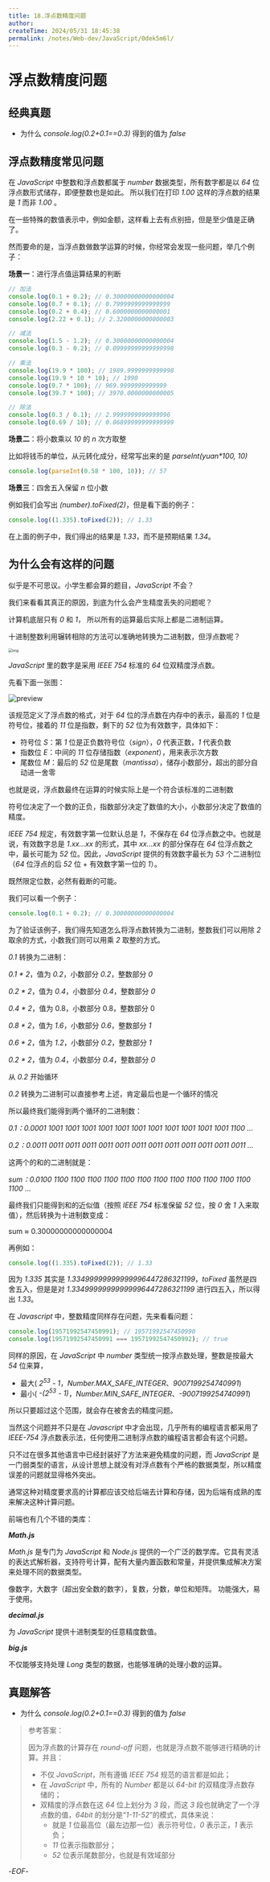 ```yaml
---
title: 18.浮点数精度问题
author:
createTime: 2024/05/31 18:45:38
permalink: /notes/Web-dev/JavaScript/0dek5m6l/
---
```

# 浮点数精度问题

## 经典真题

- 为什么 _console.log(0.2+0.1==0.3)_ 得到的值为 _false_

## 浮点数精度常见问题

在 _JavaScript_ 中整数和浮点数都属于 _number_ 数据类型，所有数字都是以 _64_ 位浮点数形式储存，即便整数也是如此。 所以我们在打印 _1.00_ 这样的浮点数的结果是 _1_ 而非 _1.00_ 。

在一些特殊的数值表示中，例如金额，这样看上去有点别扭，但是至少值是正确了。

然而要命的是，当浮点数做数学运算的时候，你经常会发现一些问题，举几个例子：

**场景一**：进行浮点值运算结果的判断

```js
// 加法
console.log(0.1 + 0.2); // 0.30000000000000004
console.log(0.7 + 0.1); // 0.7999999999999999
console.log(0.2 + 0.4); // 0.6000000000000001
console.log(2.22 + 0.1); // 2.3200000000000003

// 减法
console.log(1.5 - 1.2); // 0.30000000000000004
console.log(0.3 - 0.2); // 0.09999999999999998

// 乘法
console.log(19.9 * 100); // 1989.9999999999998
console.log(19.9 * 10 * 10); // 1990
console.log(9.7 * 100); // 969.9999999999999
console.log(39.7 * 100); // 3970.0000000000005

// 除法
console.log(0.3 / 0.1); // 2.9999999999999996
console.log(0.69 / 10); // 0.06899999999999999
```

**场景二**：将小数乘以 _10_ 的 _n_ 次方取整

比如将钱币的单位，从元转化成分，经常写出来的是 _parseInt(yuan\*100, 10)_

```js
console.log(parseInt(0.58 * 100, 10)); // 57
```

**场景三**：四舍五入保留 _n_ 位小数

例如我们会写出 _(number).toFixed(2)_，但是看下面的例子：

```js
console.log((1.335).toFixed(2)); // 1.33
```

在上面的例子中，我们得出的结果是 _1.33_，而不是预期结果 _1.34_。

## 为什么会有这样的问题

似乎是不可思议。小学生都会算的题目，_JavaScript_ 不会？

我们来看看其真正的原因，到底为什么会产生精度丢失的问题呢？

计算机底层只有 _0_ 和 _1_， 所以所有的运算最后实际上都是二进制运算。

十进制整数利用辗转相除的方法可以准确地转换为二进制数，但浮点数呢？

<img src="https://p6-juejin.byteimg.com/tos-cn-i-k3u1fbpfcp/9fc493d0e2e84274b8445d8c5df405ae~tplv-k3u1fbpfcp-watermark.awebp" alt="img" style="zoom:50%;" />

_JavaScript_ 里的数字是采用 _IEEE 754_ 标准的 _64_ 位双精度浮点数。

先看下面一张图：

![preview](https://xiejie-typora.oss-cn-chengdu.aliyuncs.com/2021-09-29-060439.png)

该规范定义了浮点数的格式，对于 _64_ 位的浮点数在内存中的表示，最高的 _1_ 位是符号位，接着的 _11_ 位是指数，剩下的 _52_ 位为有效数字，具体如下：

- 符号位 _S_：第 _1_ 位是正负数符号位（_sign_），_0_ 代表正数，_1_ 代表负数
- 指数位 _E_：中间的 _11_ 位存储指数（_exponent_），用来表示次方数
- 尾数位 _M_：最后的 _52_ 位是尾数（_mantissa_），储存小数部分，超出的部分自动进一舍零

也就是说，浮点数最终在运算的时候实际上是一个符合该标准的二进制数

符号位决定了一个数的正负，指数部分决定了数值的大小，小数部分决定了数值的精度。

_IEEE 754_ 规定，有效数字第一位默认总是 _1_，不保存在 _64_ 位浮点数之中。也就是说，有效数字总是 _1.xx…xx_ 的形式，其中 _xx…xx_ 的部分保存在 _64_ 位浮点数之中，最长可能为 _52_ 位。因此，_JavaScript_ 提供的有效数字最长为 _53_ 个二进制位（_64_ 位浮点的后 _52_ 位 + 有效数字第一位的 _1_）。

既然限定位数，必然有截断的可能。

我们可以看一个例子：

```js
console.log(0.1 + 0.2); // 0.30000000000000004
```

为了验证该例子，我们得先知道怎么将浮点数转换为二进制，整数我们可以用除 _2_ 取余的方式，小数我们则可以用乘 _2_ 取整的方式。

_0.1_ 转换为二进制：

_0.1 \* 2_，值为 _0.2_，小数部分 _0.2_，整数部分 _0_

_0.2 \* 2_，值为 _0.4_，小数部分 _0.4_，整数部分 _0_

_0.4 \* 2_，值为 0.8，小数部分 0.8，整数部分 0

_0.8 \* 2_，值为 _1.6_，小数部分 _0.6_，整数部分 _1_

_0.6 \* 2_，值为 _1.2_，小数部分 _0.2_，整数部分 _1_

_0.2 \* 2_，值为 _0.4_，小数部分 _0.4_，整数部分 _0_

从 _0.2_ 开始循环

_0.2_ 转换为二进制可以直接参考上述，肯定最后也是一个循环的情况

所以最终我们能得到两个循环的二进制数：

_0.1：0.0001 1001 1001 1001 1001 1001 1001 1001 1001 1001 1001 1001 1100 ..._

_0.2：0.0011 0011 0011 0011 0011 0011 0011 0011 0011 0011 0011 0011 0011 ..._

这两个的和的二进制就是：

_sum：0.0100 1100 1100 1100 1100 1100 1100 1100 1100 1100 1100 1100 1100 1100 ..._

最终我们只能得到和的近似值（按照 _IEEE 754_ 标准保留 _52_ 位，按 _0_ 舍 _1_ 入来取值），然后转换为十进制数变成：

sum ≈ 0.30000000000000004

再例如：

```js
console.log((1.335).toFixed(2)); // 1.33
```

因为 _1.335_ 其实是 _1.33499999999999996447286321199_，_toFixed_ 虽然是四舍五入，但是是对 _1.33499999999999996447286321199_ 进行四五入，所以得出 _1.33_。

在 _Javascript_ 中，整数精度同样存在问题，先来看看问题：

```js
console.log(19571992547450991); // 19571992547450990
console.log(19571992547450991 === 19571992547450992); // true
```

同样的原因，在 _JavaScript_ 中 _number_ 类型统一按浮点数处理，整数是按最大 _54_ 位来算，

- 最大( _2<sup>53</sup> - 1_，_Number.MAX_SAFE_INTEGER_、_9007199254740991_)
- 最小( _-(2<sup>53</sup> - 1)_，_Number.MIN_SAFE_INTEGER_、_-9007199254740991_)

所以只要超过这个范围，就会存在被舍去的精度问题。

当然这个问题并不只是在 _Javascript_ 中才会出现，几乎所有的编程语言都采用了 _IEEE-754_ 浮点数表示法，任何使用二进制浮点数的编程语言都会有这个问题。

只不过在很多其他语言中已经封装好了方法来避免精度的问题，而 _JavaScript_ 是一门弱类型的语言，从设计思想上就没有对浮点数有个严格的数据类型，所以精度误差的问题就显得格外突出。

通常这种对精度要求高的计算都应该交给后端去计算和存储，因为后端有成熟的库来解决这种计算问题。

前端也有几个不错的类库：

**_Math.js_**

_Math.js_ 是专门为 _JavaScript_ 和 _Node.js_ 提供的一个广泛的数学库。它具有灵活的表达式解析器，支持符号计算，配有大量内置函数和常量，并提供集成解决方案来处理不同的数据类型。

像数字，大数字（超出安全数的数字），复数，分数，单位和矩阵。 功能强大，易于使用。

**_decimal.js_**

为 _JavaScript_ 提供十进制类型的任意精度数值。

**_big.js_**

不仅能够支持处理 _Long_ 类型的数据，也能够准确的处理小数的运算。

## 真题解答

- 为什么 _console.log(0.2+0.1==0.3)_ 得到的值为 _false_

> 参考答案：
>
> 因为浮点数的计算存在 _round-off_ 问题，也就是浮点数不能够进行精确的计算。并且：
>
> - 不仅 _JavaScript_，所有遵循 _IEEE 754_ 规范的语言都是如此；
> - 在 _JavaScript_ 中，所有的 _Number_ 都是以 _64-bit_ 的双精度浮点数存储的；
> - 双精度的浮点数在这 _64_ 位上划分为 _3_ 段，而这 _3_ 段也就确定了一个浮点数的值，_64bit_ 的划分是“_1-11-52_”的模式，具体来说：
>   - 就是 _1_ 位最高位（最左边那一位）表示符号位，_0_ 表示正，_1_ 表示负；
>   - _11_ 位表示指数部分；
>   - _52_ 位表示尾数部分，也就是有效域部分

-_EOF_-

